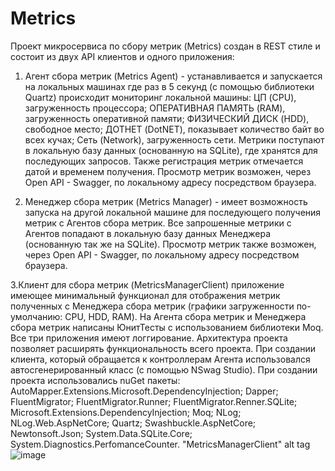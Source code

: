 # Metrics
Проект микросервиса по сбору метрик (Metrics) создан в REST стиле и состоит из двух API клиентов и одного приложения:

1. Агент сбора метрик (Metrics Agent) - устанавливается и запускается на локальных машинах где раз в 5 секунд (с помощью библиотеки Quartz) проиcходит мониторинг локальной машины:
ЦП (CPU), загруженность процессора;
ОПЕРАТИВНАЯ ПАМЯТЬ (RAM), загруженность оперативной памяти;
ФИЗИЧЕСКИЙ ДИСК (HDD), свободное место;
ДОТНЕТ (DotNET), показывает количество байт во всех кучах;
Сеть (Network), загруженность сети. Метрики поступают в локальную базу данных (основанную на SQLite), где хранятся для последующих запросов. Также регистрация метрик отмечается датой и временем получения. Просмотр метрик возможен, через Open API - Swagger, по локальному адресу посредством браузера.

2. Менеджер сбора метрик (Metrics Manager) - имеет возможность запуска на другой локальной машине для последующего получения метрик с Агентов сбора метрик. Все запрошенные метрики с Агентов попадают в локальную базу данных Менеджера (основанную так же на SQLite). Просмотр метрик также возможен, через Open API - Swagger, по локальному адресу посредством браузера.

3.Клиент для сбора метрик (MetricsManagerClient) приложение имеющее минимальный функционал для отображения метрик полученных с Менеджера сбора метрик (графики загруженности по-умолчанию: CPU, HDD, RAM). На Агента сбора метрик и Менеджера сбора метрик написаны ЮнитТесты с использованием библиотеки Moq. Все три приложения имеют логгирование. Архитектура проекта позволяет расширять функциональность всего проекта. При создании клиента, который обращается к контроллерам Агента использовался автосгенерированный класс (с помощью NSwag Studio). При создании проекта использовались nuGet пакеты:
AutoMapper.Extensions.Microsoft.DependencyInjection;
Dapper;
FluentMigrator;
FluentMigrator.Runner;
FluentMigrator.Renner.SQLite;
Microsoft.Extensions.DependencyInjection;
Moq;
NLog;
NLog.Web.AspNetCore;
Quartz;
Swashbuckle.AspNetCore;
Newtonsoft.Json;
System.Data.SQLite.Core;
System.Diagnostics.PerfomanceCounter.
"MetricsManagerClient" alt tag![image](https://github.com/zabir21/Metrics/assets/121787143/36e9d61a-7d1f-4c0f-b2c9-f3d800427867)
